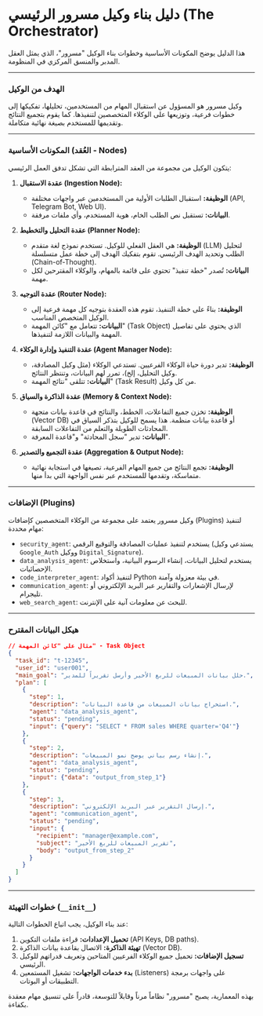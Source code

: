 # دليل بناء وكيل مسرور الرئيسي (The Orchestrator)

هذا الدليل يوضح المكونات الأساسية وخطوات بناء الوكيل "مسرور"، الذي يمثل العقل المدبر والمنسق المركزي في المنظومة.

---

### **الهدف من الوكيل**

وكيل مسرور هو المسؤول عن استقبال المهام من المستخدمين، تحليلها، تفكيكها إلى خطوات فرعية، وتوزيعها على الوكلاء المتخصصين لتنفيذها. كما يقوم بتجميع النتائج وتقديمها للمستخدم بصيغة نهائية متكاملة.

---

### **المكونات الأساسية (العُقد - Nodes)**

يتكون الوكيل من مجموعة من العقد المترابطة التي تشكل تدفق العمل الرئيسي:

1.  **عقدة الاستقبال (Ingestion Node):**
    *   **الوظيفة:** استقبال الطلبات الأولية من المستخدمين عبر واجهات مختلفة (API, Telegram Bot, Web UI).
    *   **البيانات:** تستقبل نص الطلب الخام، هوية المستخدم، وأي ملفات مرفقة.

2.  **عقدة التحليل والتخطيط (Planner Node):**
    *   **الوظيفة:** هي العقل الفعلي للوكيل. تستخدم نموذج لغة متقدم (LLM) لتحليل الطلب وتحديد الهدف الرئيسي. تقوم بتفكيك الهدف إلى خطة عمل متسلسلة (Chain-of-Thought).
    *   **البيانات:** تُصدر "خطة تنفيذ" تحتوي على قائمة بالمهام، والوكلاء المقترحين لكل مهمة.

3.  **عقدة التوجيه (Router Node):**
    *   **الوظيفة:** بناءً على خطة التنفيذ، تقوم هذه العقدة بتوجيه كل مهمة فرعية إلى الوكيل المتخصص المناسب.
    *   **البيانات:** تتعامل مع "كائن المهمة" (Task Object) الذي يحتوي على تفاصيل المهمة والبيانات اللازمة لتنفيذها.

4.  **عقدة التنفيذ وإدارة الوكلاء (Agent Manager Node):**
    *   **الوظيفة:** تدير دورة حياة الوكلاء الفرعيين. تستدعي الوكلاء (مثل وكيل المصادقة، وكيل التحليل، إلخ)، تمرر لهم البيانات، وتنتظر النتائج.
    *   **البيانات:** تتلقى "نتائج المهمة" (Task Result) من كل وكيل.

5.  **عقدة الذاكرة والسياق (Memory & Context Node):**
    *   **الوظيفة:** تخزن جميع التفاعلات، الخطط، والنتائج في قاعدة بيانات متجهة (Vector DB) أو قاعدة بيانات منظمة. هذا يسمح للوكيل بتذكر السياق في المحادثات الطويلة والتعلم من التفاعلات السابقة.
    *   **البيانات:** تدير "سجل المحادثة" و"قاعدة المعرفة".

6.  **عقدة التجميع والتصدير (Aggregation & Output Node):**
    *   **الوظيفة:** تجمع النتائج من جميع المهام الفرعية، تصيغها في استجابة نهائية متماسكة، وتقدمها للمستخدم عبر نفس الواجهة التي بدأ منها.

---

### **الإضافات (Plugins)**

وكيل مسرور يعتمد على مجموعة من الوكلاء المتخصصين كإضافات (Plugins) لتنفيذ مهام محددة:

*   `security_agent`: يستخدم لتنفيذ عمليات المصادقة والتوقيع الرقمي (يستدعي وكيل `Google_Auth` ووكيل `Digital_Signature`).
*   `data_analysis_agent`: يستخدم لتحليل البيانات، إنشاء الرسوم البيانية، واستخلاص الإحصائيات.
*   `code_interpreter_agent`: لتنفيذ أكواد Python في بيئة معزولة وآمنة.
*   `communication_agent`: لإرسال الإشعارات والتقارير عبر البريد الإلكتروني أو تليجرام.
*   `web_search_agent`: للبحث عن معلومات آنية على الإنترنت.

---

### **هيكل البيانات المقترح**

```json
// مثال على "كائن المهمة" - Task Object
{
  "task_id": "t-12345",
  "user_id": "user001",
  "main_goal": "حلل بيانات المبيعات للربع الأخير وأرسل تقريراً للمدير.",
  "plan": [
    {
      "step": 1,
      "description": "استخراج بيانات المبيعات من قاعدة البيانات.",
      "agent": "data_analysis_agent",
      "status": "pending",
      "input": {"query": "SELECT * FROM sales WHERE quarter='Q4'"}
    },
    {
      "step": 2,
      "description": "إنشاء رسم بياني يوضح نمو المبيعات.",
      "agent": "data_analysis_agent",
      "status": "pending",
      "input": {"data": "output_from_step_1"}
    },
    {
      "step": 3,
      "description": "إرسال التقرير عبر البريد الإلكتروني.",
      "agent": "communication_agent",
      "status": "pending",
      "input": {
        "recipient": "manager@example.com",
        "subject": "تقرير المبيعات للربع الأخير",
        "body": "output_from_step_2"
      }
    }
  ]
}
```

---

### **خطوات التهيئة (`__init__`)**

عند بناء الوكيل، يجب اتباع الخطوات التالية:

1.  **تحميل الإعدادات:** قراءة ملفات التكوين (API Keys, DB paths).
2.  **تهيئة الذاكرة:** الاتصال بقاعدة بيانات الذاكرة (Vector DB).
3.  **تسجيل الإضافات:** تحميل جميع الوكلاء الفرعيين المتاحين وتعريف قدراتهم للوكيل الرئيسي.
4.  **بدء خدمات الواجهات:** تشغيل المستمعين (Listeners) على واجهات برمجة التطبيقات أو البوتات.

بهذه المعمارية، يصبح "مسرور" نظاماً مرناً وقابلاً للتوسعة، قادراً على تنسيق مهام معقدة بكفاءة.
